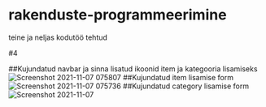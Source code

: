 # rakenduste-programmeerimine

teine ja neljas kodutöö tehtud

#4

##Kujundatud navbar ja sinna lisatud ikoonid item ja kategooria lisamiseks
![Screenshot 2021-11-07 075807](https://user-images.githubusercontent.com/71014202/140634289-5a217a92-6210-4541-bf1b-73d8b47549e7.png)
##Kujundatud item lisamise form
![Screenshot 2021-11-07 075736](https://user-images.githubusercontent.com/71014202/140634312-ffaec838-0341-404a-b30c-660f31f9eed7.png)
##Kujundatud category lisamise form
![Screenshot 2021-11-07](https://user-images.githubusercontent.com/71014202/140634314-8078487f-7388-4426-8aed-69af4716367c.png)
